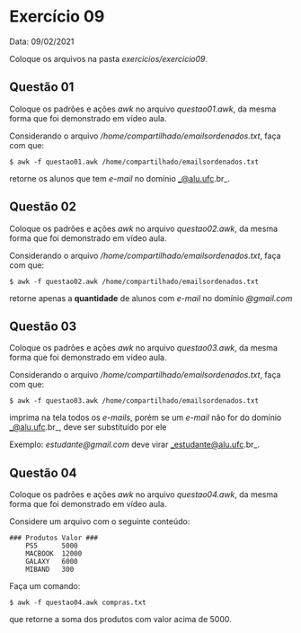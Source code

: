 # Exercício 09

Data: 09/02/2021

Coloque os arquivos na pasta _exercicios/exercicio09_.

## Questão 01
Coloque os padrões e ações _awk_ no arquivo _questao01.awk_, da mesma forma que foi demonstrado em vídeo aula.

Considerando o arquivo _/home/compartilhado/emailsordenados.txt_, faça com que:

```
$ awk -f questao01.awk /home/compartilhado/emailsordenados.txt
```

retorne os alunos que tem _e-mail_ no domínio _@alu.ufc.br_.

## Questão 02
Coloque os padrões e ações _awk_ no arquivo _questao02.awk_, da mesma forma que foi demonstrado em vídeo aula.

Considerando o arquivo _/home/compartilhado/emailsordenados.txt_, faça com que:

```
$ awk -f questao02.awk /home/compartilhado/emailsordenados.txt
```

retorne apenas a **quantidade** de alunos com _e-mail_ no domínio _@gmail.com_

## Questão 03
Coloque os padrões e ações _awk_ no arquivo _questao03.awk_, da mesma forma que foi demonstrado em vídeo aula.

Considerando o arquivo _/home/compartilhado/emailsordenados.txt_, faça com que:

```
$ awk -f questao03.awk /home/compartilhado/emailsordenados.txt
```
imprima na tela todos os _e-mails_, porém se um _e-mail_ não for do domínio _@alu.ufc.br_, deve ser substituído por ele

Exemplo: _estudante@gmail.com_ deve virar _estudante@alu.ufc.br_.

## Questão 04
Coloque os padrões e ações _awk_ no arquivo _questao04.awk_, da mesma forma que foi demonstrado em vídeo aula.

Considere um arquivo com o seguinte conteúdo:

```
### Produtos Valor ###
    PS5      5000
    MACBOOK  12000
    GALAXY   6000
    MIBAND   300
```

Faça um comando:

```
$ awk -f questao04.awk compras.txt
```

que retorne a soma dos produtos com valor acima de 5000. 

